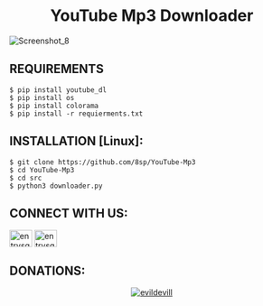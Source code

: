 <h1 align="center">YouTube Mp3 Downloader</h1>



![Screenshot_8](https://user-images.githubusercontent.com/88463490/169570028-85b36c51-e0a3-42b6-b058-88f33ac0d5d8.png)


## REQUIREMENTS

```
$ pip install youtube_dl
$ pip install os
$ pip install colorama
$ pip install -r requierments.txt
```
## INSTALLATION [Linux]:
```
$ git clone https://github.com/8sp/YouTube-Mp3
$ cd YouTube-Mp3
$ cd src
$ python3 downloader.py
```
## CONNECT WITH US:

<a href="https://instagram.com/entrysquad" target="blank"><img align="center" src="https://raw.githubusercontent.com/rahuldkjain/github-profile-readme-generator/master/src/images/icons/Social/instagram.svg" alt="entrysquad" height="30" width="40" /></a>
<a href="https://t.me/overexcited" target="blank"><img align="center" src="https://upload.wikimedia.org/wikipedia/commons/8/82/Telegram_logo.svg" alt="entrysquad" height="30" width="40" /></a></a>
## DONATIONS:

<p align="center">
<a href="https://www.paypal.me/donate2null"><img title="evildevill" src="https://camo.githubusercontent.com/ae8af018f80649f3d379eb23dbf59acceaffa24e/68747470733a2f2f6c69626572617061792e636f6d2f6173736574732f776964676574732f646f6e6174652e737667"></a>
</p>



